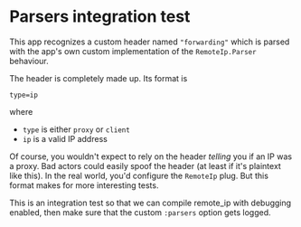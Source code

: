 # Parsers integration test

This app recognizes a custom header named `"forwarding"` which is parsed with the app's own custom implementation of the `RemoteIp.Parser` behaviour.

The header is completely made up. Its format is

```
type=ip
```

where

* `type` is either `proxy` or `client`
* `ip` is a valid IP address

Of course, you wouldn't expect to rely on the header _telling_ you if an IP was a proxy. Bad actors could easily spoof the header (at least if it's plaintext like this). In the real world, you'd configure the `RemoteIp` plug. But this format makes for more interesting tests.

This is an integration test so that we can compile remote\_ip with debugging enabled, then make sure that the custom `:parsers` option gets logged.
